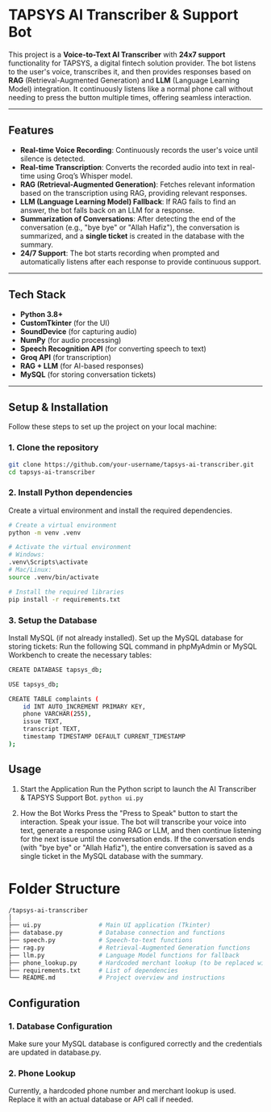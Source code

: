# TAPSYS AI Transcriber & Support Bot

This project is a **Voice-to-Text AI Transcriber** with **24x7 support** functionality for TAPSYS, a digital fintech solution provider. The bot listens to the user's voice, transcribes it, and then provides responses based on **RAG** (Retrieval-Augmented Generation) and **LLM** (Language Learning Model) integration. It continuously listens like a normal phone call without needing to press the button multiple times, offering seamless interaction.

---

## Features

- **Real-time Voice Recording**: Continuously records the user's voice until silence is detected.
- **Real-time Transcription**: Converts the recorded audio into text in real-time using Groq’s Whisper model.
- **RAG (Retrieval-Augmented Generation)**: Fetches relevant information based on the transcription using RAG, providing relevant responses.
- **LLM (Language Learning Model) Fallback**: If RAG fails to find an answer, the bot falls back on an LLM for a response.
- **Summarization of Conversations**: After detecting the end of the conversation (e.g., "bye bye" or "Allah Hafiz"), the conversation is summarized, and a **single ticket** is created in the database with the summary.
- **24/7 Support**: The bot starts recording when prompted and automatically listens after each response to provide continuous support.

---

## Tech Stack

- **Python 3.8+**
- **CustomTkinter** (for the UI)
- **SoundDevice** (for capturing audio)
- **NumPy** (for audio processing)
- **Speech Recognition API** (for converting speech to text)
- **Groq API** (for transcription)
- **RAG + LLM** (for AI-based responses)
- **MySQL** (for storing conversation tickets)

---

## Setup & Installation

Follow these steps to set up the project on your local machine:

### 1. Clone the repository

```bash
git clone https://github.com/your-username/tapsys-ai-transcriber.git
cd tapsys-ai-transcriber
```


### 2. Install Python dependencies
Create a virtual environment and install the required dependencies.

```bash
# Create a virtual environment
python -m venv .venv

# Activate the virtual environment
# Windows:
.venv\Scripts\activate
# Mac/Linux:
source .venv/bin/activate

# Install the required libraries
pip install -r requirements.txt
```

### 3. Setup the Database
Install MySQL (if not already installed).
Set up the MySQL database for storing tickets:
Run the following SQL command in phpMyAdmin or MySQL Workbench to create the necessary tables:

```bash
CREATE DATABASE tapsys_db;

USE tapsys_db;

CREATE TABLE complaints (
    id INT AUTO_INCREMENT PRIMARY KEY,
    phone VARCHAR(255),
    issue TEXT,
    transcript TEXT,
    timestamp TIMESTAMP DEFAULT CURRENT_TIMESTAMP
);
```

## Usage
1. Start the Application
Run the Python script to launch the AI Transcriber & TAPSYS Support Bot.
`python ui.py`

2. How the Bot Works
Press the "Press to Speak" button to start the interaction.
Speak your issue.
The bot will transcribe your voice into text, generate a response using RAG or LLM, and then continue listening for the next issue until the conversation ends.
If the conversation ends (with "bye bye" or "Allah Hafiz"), the entire conversation is saved as a single ticket in the MySQL database with the summary.

# Folder Structure

```bash
/tapsys-ai-transcriber
│
├── ui.py                # Main UI application (Tkinter)
├── database.py          # Database connection and functions
├── speech.py            # Speech-to-text functions
├── rag.py               # Retrieval-Augmented Generation functions
├── llm.py               # Language Model functions for fallback
├── phone_lookup.py      # Hardcoded merchant lookup (to be replaced with real DB)
├── requirements.txt     # List of dependencies
└── README.md            # Project overview and instructions
```

## Configuration
### 1. Database Configuration
Make sure your MySQL database is configured correctly and the credentials are updated in database.py.

### 2. Phone Lookup
Currently, a hardcoded phone number and merchant lookup is used. Replace it with an actual database or API call if needed.

